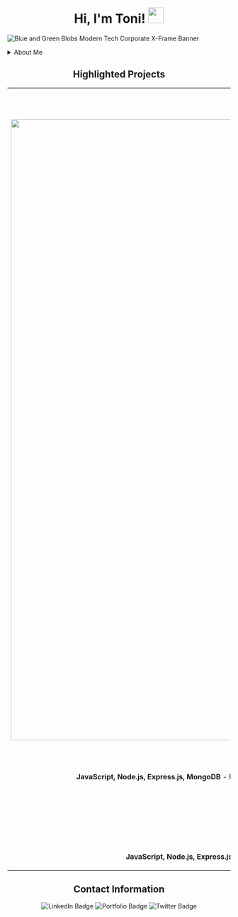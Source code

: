 <h1 align="center">Hi, I'm Toni! <img src="https://media.giphy.com/media/hvRJCLFzcasrR4ia7z/giphy.gif" width="35"></h1>


![Blue and Green Blobs Modern Tech Corporate X-Frame Banner](https://user-images.githubusercontent.com/100317017/203213505-48794edf-1fa2-4e0b-87dc-87b24fe383d5.png)


 <details>
<summary> About Me</summary>
<br>
I am a full stack software engineer experienced in JavaScript, Node, React, and MongoDB. I love to solve problems by programming. I am passionate about using technology to solve problems and building semantically structured full stack web applications.
</details>


<h2 align="center"> Highlighted Projects </h2>
<div align="center">
<table>
<tr>
<td width="50%">
<h3 align="center" color="white">Crypto Connect</h2>
<div align="center" > 
  <img width="1400" alt="CryptoConnect" src="https://user-images.githubusercontent.com/100317017/204716579-c7f8654a-5ed9-4a1e-a67e-fab2c854864b.png">

<a href='https://cryptoconnect.netlify.app/'> 
</a>
<br>
<br>
<p>
  <a href="https://github.com/toniwilliams1/crypto-connect" target="_blank"> 
<img src="https://img.shields.io/badge/Code-black?style=for-the-badge&logo=github"/>
<a href="https://crpyotconnect.app/" target="_blank">
<img src="https://img.shields.io/badge/-website-green?style=for-the-badge&color=cb7e67"/>
</a>
</p>
<p><strong> JavaScript, Node.js, Express.js, MongoDB</strong> - Full stack web application where users can log in via Coinbase and stay updated on the latest assets.</p>
</div>
  <h3 align="center" color="white">Haus of Naturals</h2>
<div align="center"   
<a href='https://github.com/toniwilliams01/levelground-MMA'> 
</a>
<!-- https://user-images.githubusercontent.com/100317017/201561195-d50eb5e4-ca5a-4457-a96a-c73d7d8ccd6e.mov  -->
<br>
<br>
<p>
  <a href="https://github.com/toniwilliams1/levelground-mma" target="_blank">
<img src="https://img.shields.io/badge/Code-black?style=for-the-badge&logo=github"/>
<a href="https://github.com/toniwilliams1/levelground-mma" target="_blank">
<img src="https://img.shields.io/badge/-website-green?style=for-the-badge&color=cb7e67"/>
</a>
</p>
<p><strong> JavaScript, Node.js, Express.js, MongoDB </strong> - Full stack web application where customers can request custom orders
</td>
<td width="50%">
<h3 align="center" color="white">City Spaces</h2>
<div align="center" >  
 

<img width="1437" alt="cityspacehome" src="https://user-images.githubusercontent.com/100317017/204971083-44b43493-0ea7-457f-a6a0-a0b736904d5e.png">

<a href='https://toniwilliams.netlify.app'>
</a>
<br>
<br>
<p>
<a href="https://github.com/ToniWilliams1/CitySpaces" target="_blank">
<img src="https://img.shields.io/badge/Code-black?style=for-the-badge&logo=github"/>
</a>  
<a href="https://github.com/ToniWilliams1/CitySpaces" target="_blank">
<img src="https://img.shields.io/badge/-website-green?style=for-the-badge&color=cb7e67"/>
</a>
</p>
<p><strong> JavaScript, Node, Express, MongoDB </strong> - Full stack web application where users can get information on volunteer opportunities around New York City, users can save the opportunities they'd like to volunteer with, and facilitate reflection discussions.</p>
</div>
  <h3 align="center" color="white">Top Shot Photography</h2>
<div align="center >  
<a href='https://nasas-astronomy-picture-of-the-day.netlify.app/'>
</a>
<!-- https://user-images.githubusercontent.com/100317017/201561706-cff21eeb-cab1-4557-8d86-cbffa6ba27e3.mov -->
<br>
<br>
<p>
<a href="https://github.com/ToniWilliams1/CitySpaces" target="_blank">
<img src="https://img.shields.io/badge/Code-black?style=for-the-badge&logo=github"/>
</a>  
<a href="nasas-astronomy-picture-of-the-day.netlify.app/" target="_blank">
<img src="https://img.shields.io/badge/-website-green?style=for-the-badge&color=cb7e67"/>
</a>
</p>
<p><strong>JavaScript, HTML5, CSS3</strong> -A fully modern, beautiful, and responsive website for this local photographer's portfolio site.</p>
</div>
</table>
   <h2 align="center"> Contact Information </h2>
<div id="badges">
  <img a href="https://www.linkedin.com/in/toniwilliamsdev/" src="https://img.shields.io/badge/LinkedIn-blue?style=for-the-badge&logo=linkedin&logoColor=white" alt="LinkedIn Badge"/>
  <img src="https://img.shields.io/badge/-Portfolio-lightgrey" alt="Portfolio Badge"/>
  <img src="https://img.shields.io/badge/Twitter-blue?style=for-the-badge&logo=twitter&logoColor=white" alt="Twitter Badge"/>
</div
  


  
